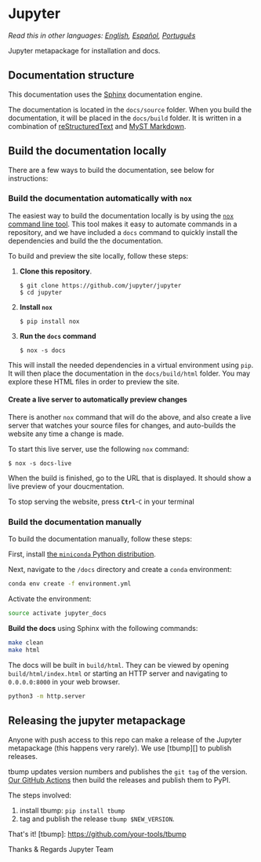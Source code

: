 # Jupyter

*Read this in other languages: [English](README.md), [Español](README.es-ES.md), [Português](README.pt-BR.md)*

Jupyter metapackage for installation and docs.

## Documentation structure

This documentation uses the [Sphinx](https://sphinx-doc.org) documentation engine.

The documentation is located in the `docs/source` folder. When you build the documentation, it will be placed in the `docs/build` folder.
It is written in a combination of [reStructuredText](https://docutils.sourceforge.io/rst.html) and [MyST Markdown](https://myst-parser.readthedocs.io/).

## Build the documentation locally

There are a few ways to build the documentation, see below for instructions:

### Build the documentation automatically with `nox`

The easiest way to build the documentation locally is by using the [`nox` command line tool](https://nox.thea.codes/). This tool makes it easy to automate commands in a repository, and we have included a `docs` command to quickly install the dependencies and build the the documentation.

To build and preview the site locally, follow these steps:

1. **Clone this repository**.

   ```console
   $ git clone https://github.com/jupyter/jupyter
   $ cd jupyter
   ```
2. **Install `nox`**

   ```console
   $ pip install nox
   ```
3. **Run the `docs` command**

   ```console
   $ nox -s docs
   ```

This will install the needed dependencies in a virtual environment using `pip`.
It will then place the documentation in the `docs/build/html` folder.
You may explore these HTML files in order to preview the site.

#### Create a live server to automatically preview changes

There is another `nox` command that will do the above, and also create a live server that watches your source files for changes, and auto-builds the website any time a change is made.

To start this live server, use the following `nox` command:

```console
$ nox -s docs-live
```

When the build is finished, go to the URL that is displayed. It should show a live preview of your doucmentation.

To stop serving the website, press **`Ctrl`**-`C` in your terminal

### Build the documentation manually

To build the documentation manually, follow these steps:

First, install [the `miniconda` Python distribution](https://conda.io/miniconda.html).

Next, navigate to the `/docs` directory and create a `conda` environment:

```bash
conda env create -f environment.yml
```

Activate the environment:

```bash
source activate jupyter_docs
```

**Build the docs** using Sphinx with the following commands:

```bash
make clean
make html
```

The docs will be built in `build/html`. They can be viewed by opening `build/html/index.html` or starting an HTTP server and navigating to `0.0.0.0:8000` in your web browser.

```bash
python3 -m http.server
```

## Releasing the jupyter metapackage

Anyone with push access to this repo can make a release
of the Jupyter metapackage (this happens very rarely).
We use [tbump][] to publish releases.

tbump updates version numbers and publishes the `git tag` of the version.
[Our GitHub Actions](https://github.com/jupyter/jupyter/actions)
then build the releases and publish them to PyPI.

The steps involved:

1. install tbump: `pip install tbump`
2. tag and publish the release `tbump $NEW_VERSION`.

That's it!
[tbump]: https://github.com/your-tools/tbump

Thanks & Regards
Jupyter Team

